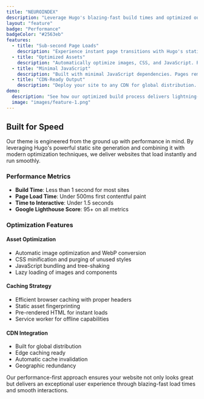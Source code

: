 ```yaml
---
title: "NEUROINDEX"
description: "Leverage Hugo's blazing-fast build times and optimized output. Your website loads instantly, providing an exceptional user experience."
layout: "feature"
badge: "Performance"
badgeColor: "#2563eb"
features:
  - title: "Sub-second Page Loads"
    description: "Experience instant page transitions with Hugo's static site generation. Pages load in milliseconds, ensuring visitors stay engaged."
  - title: "Optimized Assets"
    description: "Automatically optimize images, CSS, and JavaScript. Reduce file sizes without compromising quality for faster load times."
  - title: "Minimal JavaScript"
    description: "Built with minimal JavaScript dependencies. Pages remain fast and functional while keeping the bundle size small."
  - title: "CDN-Ready Output"
    description: "Deploy your site to any CDN for global distribution. Static files are optimized for edge caching and maximum performance."
demo:
  description: "See how our optimized build process delivers lightning-fast page loads and smooth transitions."
  image: "images/feature-1.png"
---
```


## Built for Speed

Our theme is engineered from the ground up with performance in mind. By leveraging Hugo's powerful static site generation and combining it with modern optimization techniques, we deliver websites that load instantly and run smoothly.

### Performance Metrics

- **Build Time**: Less than 1 second for most sites
- **Page Load Time**: Under 500ms first contentful paint
- **Time to Interactive**: Under 1.5 seconds
- **Google Lighthouse Score**: 95+ on all metrics

### Optimization Features

#### Asset Optimization
- Automatic image optimization and WebP conversion
- CSS minification and purging of unused styles
- JavaScript bundling and tree-shaking
- Lazy loading of images and components

#### Caching Strategy
- Efficient browser caching with proper headers
- Static asset fingerprinting
- Pre-rendered HTML for instant loads
- Service worker for offline capabilities

#### CDN Integration
- Built for global distribution
- Edge caching ready
- Automatic cache invalidation
- Geographic redundancy

Our performance-first approach ensures your website not only looks great but delivers an exceptional user experience through blazing-fast load times and smooth interactions.
